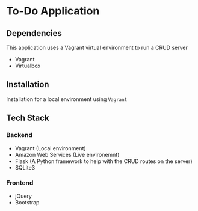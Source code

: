 # To-Do Application

## Dependencies
This application uses a Vagrant virtual environment to run a CRUD server

- Vagrant
- Virtualbox

## Installation
Installation for a local environment using `Vagrant`



## Tech Stack
### Backend
- Vagrant (Local environment)
- Amazon Web Services (Live environemnt)
- Flask (A Python framework to help with the CRUD routes on the server)
- SQLite3

### Frontend
- jQuery
- Bootstrap